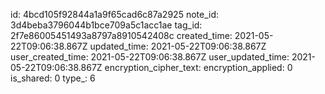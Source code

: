 id: 4bcd105f92844a1a9f65cad6c87a2925
note_id: 3d4beba3796044b1bce709a5c1acc1ae
tag_id: 2f7e86005451493a8797a8910542408c
created_time: 2021-05-22T09:06:38.867Z
updated_time: 2021-05-22T09:06:38.867Z
user_created_time: 2021-05-22T09:06:38.867Z
user_updated_time: 2021-05-22T09:06:38.867Z
encryption_cipher_text: 
encryption_applied: 0
is_shared: 0
type_: 6